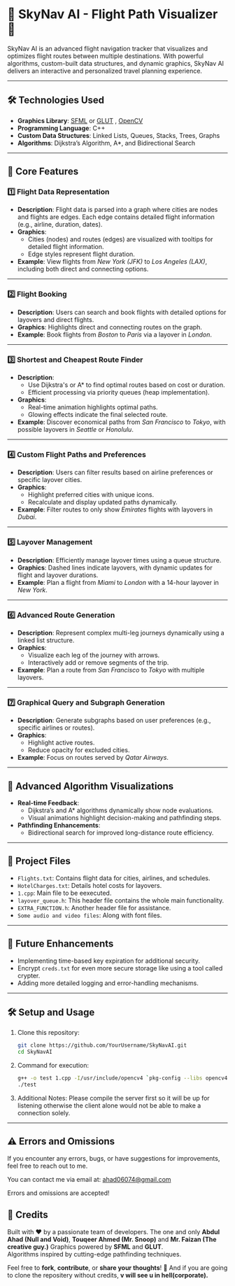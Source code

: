 # 🌌 SkyNav AI - Flight Path Visualizer 🚀

SkyNav AI is an advanced flight navigation tracker that visualizes and optimizes flight routes between multiple destinations. With powerful algorithms, custom-built data structures, and dynamic graphics, SkyNav AI delivers an interactive and personalized travel planning experience. 

---

## 🛠️ **Technologies Used**
- **Graphics Library**: [SFML](https://www.sfml-dev.org/) or [GLUT](https://www.opengl.org/resources/libraries/glut/) , [OpenCV](https://opencv.org/)
- **Programming Language**: C++
- **Custom Data Structures**: Linked Lists, Queues, Stacks, Trees, Graphs
- **Algorithms**: Dijkstra’s Algorithm, A*, and Bidirectional Search

---

## 📌 **Core Features**

### 1️⃣ **Flight Data Representation**
- **Description**: Flight data is parsed into a graph where cities are nodes and flights are edges. Each edge contains detailed flight information (e.g., airline, duration, dates).
- **Graphics**: 
  - Cities (nodes) and routes (edges) are visualized with tooltips for detailed flight information.
  - Edge styles represent flight duration.
- **Example**: View flights from *New York (JFK)* to *Los Angeles (LAX)*, including both direct and connecting options.

---

### 2️⃣ **Flight Booking**
- **Description**: Users can search and book flights with detailed options for layovers and direct flights.
- **Graphics**: Highlights direct and connecting routes on the graph.
- **Example**: Book flights from *Boston* to *Paris* via a layover in *London*.

---

### 3️⃣ **Shortest and Cheapest Route Finder**
- **Description**: 
  - Use Dijkstra's or A* to find optimal routes based on cost or duration.
  - Efficient processing via priority queues (heap implementation).
- **Graphics**:
  - Real-time animation highlights optimal paths.
  - Glowing effects indicate the final selected route.
- **Example**: Discover economical paths from *San Francisco* to *Tokyo*, with possible layovers in *Seattle* or *Honolulu*.

---

### 4️⃣ **Custom Flight Paths and Preferences**
- **Description**: Users can filter results based on airline preferences or specific layover cities.
- **Graphics**: 
  - Highlight preferred cities with unique icons.
  - Recalculate and display updated paths dynamically.
- **Example**: Filter routes to only show *Emirates* flights with layovers in *Dubai*.

---

### 5️⃣ **Layover Management**
- **Description**: Efficiently manage layover times using a queue structure.
- **Graphics**: Dashed lines indicate layovers, with dynamic updates for flight and layover durations.
- **Example**: Plan a flight from *Miami* to *London* with a 14-hour layover in *New York*.

---

### 6️⃣ **Advanced Route Generation**
- **Description**: Represent complex multi-leg journeys dynamically using a linked list structure.
- **Graphics**: 
  - Visualize each leg of the journey with arrows.
  - Interactively add or remove segments of the trip.
- **Example**: Plan a route from *San Francisco* to *Tokyo* with multiple layovers.

---

### 7️⃣ **Graphical Query and Subgraph Generation**
- **Description**: Generate subgraphs based on user preferences (e.g., specific airlines or routes).
- **Graphics**: 
  - Highlight active routes.
  - Reduce opacity for excluded cities.
- **Example**: Focus on routes served by *Qatar Airways*.

---

## 🧠 **Advanced Algorithm Visualizations**
- **Real-time Feedback**:
  - Dijkstra’s and A* algorithms dynamically show node evaluations.
  - Visual animations highlight decision-making and pathfinding steps.
- **Pathfinding Enhancements**:
  - Bidirectional search for improved long-distance route efficiency.

---

## 📂 **Project Files**
- `Flights.txt`: Contains flight data for cities, airlines, and schedules.
- `HotelCharges.txt`: Details hotel costs for layovers.
- `1.cpp`: Main file to be eexecuted.
- `layover_queue.h`: This header file contains the whole main functionality.
- `EXTRA_FUNCTION.h`: Another header file for assistance.
- `Some audio and video files`: Along with font files.

---

## 📜 Future Enhancements
- Implementing time-based key expiration for additional security.
- Encrypt `creds.txt` for even more secure storage like using a tool called crypter.
- Adding more detailed logging and error-handling mechanisms.

---

## 🛠️ Setup and Usage

1. Clone this repository:
   ```bash
   git clone https://github.com/YourUsername/SkyNavAI.git
   cd SkyNavAI

2. Command for execution:
   ```bash
   g++ -o test 1.cpp -I/usr/include/opencv4 `pkg-config --libs opencv4` -lsfml-graphics -lsfml-window -lsfml-system -lsfml-audio
   ./test

3. Additional Notes:
   Please compile the server first so it will be up for listening otherwise the client alone would not be able to make a connection solely.

---

## ⚠️ Errors and Omissions

If you encounter any errors, bugs, or have suggestions for improvements, feel free to reach out to me.

You can contact me via email at: [ahad06074@gmail.com](mailto:ahad06074@gmail.com)

Errors and omissions are accepted!

## 🤖 Credits

Built with ❤️ by a passionate team of developers. 
The one and only **Abdul Ahad (Null and Void)**, **Touqeer Ahmed (Mr. Snoop)** and **Mr. Faizan (The creative guy.)**
Graphics powered by **SFML** and **GLUT**.  
Algorithms inspired by cutting-edge pathfinding techniques.

Feel free to **fork**, **contribute**, or **share your thoughts**! 🌟
And if you are going to clone the repositery without credits, **v will see u in hell(corporate).**
